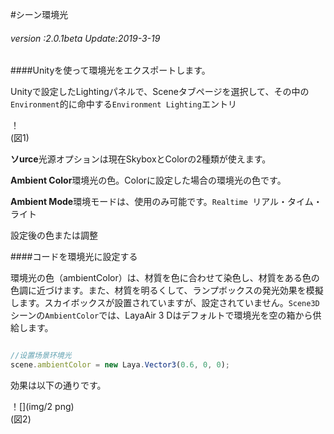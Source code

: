 #シーン環境光

###### *version :2.0.1beta   Update:2019-3-19*

####Unityを使って環境光をエクスポートします。

Unityで設定したLightingパネルで、Sceneタブページを選択して、その中の`Environment`的に命中する`Environment Lighting`エントリ

！[](img/1.png)<br/>(図1)

**ソurce**光源オプションは現在SkyboxとColorの2種類が使えます。

**Ambient Color**環境光の色。Colorに設定した場合の環境光の色です。

**Ambient Mode**環境モードは、使用のみ可能です。`Realtime `リアル・タイム・ライト

設定後の色または調整

####コードを環境光に設定する

環境光の色（ambientColor）は、材質を色に合わせて染色し、材質をある色の色調に近づけます。また、材質を明るくして、ランプボックスの発光効果を模擬します。スカイボックスが設置されていますが、設定されていません。`Scene3D`シーンの`AmbientColor`では、LayaAir 3 Dはデフォルトで環境光を空の箱から供給します。


```typescript

//设置场景环境光
scene.ambientColor = new Laya.Vector3(0.6, 0, 0);
```


効果は以下の通りです。

！[](img/2 png)<br/>(図2)

